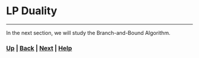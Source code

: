 # LP Duality


------------------------------------------------------------------------------

In the next section, we will study the Branch-and-Bound Algorithm.

### [Up][up] | [Back][back] | [Next][next] | [Help][help]

[up]: ../README.md
[back]: ../2_the_simplex_algorithm/README.md
[next]: ../5_branch_and_bound/README.md
[help]: ../../0_help/README.md